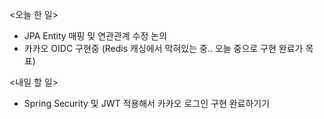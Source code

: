 <오늘 한 일>
- JPA Entity 매핑 및 연관관계 수정 논의
- 카카오 OIDC 구현중 (Redis 캐싱에서 막혀있는 중.. 오늘 중으로 구현 완료가 목표)

<내일 할 일>
- Spring Security 및 JWT 적용해서 카카오 로그인 구현 완료하기기
